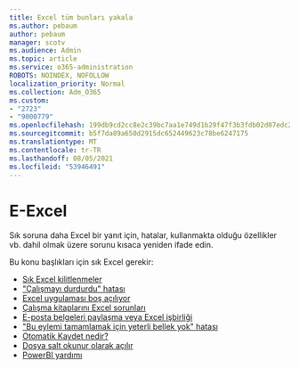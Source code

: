 ```yaml
---
title: Excel tüm bunları yakala
ms.author: pebaum
author: pebaum
manager: scotv
ms.audience: Admin
ms.topic: article
ms.service: o365-administration
ROBOTS: NOINDEX, NOFOLLOW
localization_priority: Normal
ms.collection: Adm_O365
ms.custom:
- "2723"
- "9000779"
ms.openlocfilehash: 199db9cd2cc8e2c39bc7aa1e749d1b29f47f3b3fdb02d07edc2b7dc10c19dbbd
ms.sourcegitcommit: b5f7da89a650d2915dc652449623c78be6247175
ms.translationtype: MT
ms.contentlocale: tr-TR
ms.lasthandoff: 08/05/2021
ms.locfileid: "53946491"
---
```

# <a name="commonly-requested-content-for-excel"></a>E-Excel

Sık soruna daha Excel bir yanıt için, hatalar, kullanmakta olduğu özellikler vb. dahil olmak üzere sorunu kısaca yeniden ifade edin. 

Bu konu başlıkları için sık Excel gerekir:

- [Sık Excel kilitlenmeler](https://support.office.com/article/Excel-not-responding-hangs-freezes-or-stops-working-37E7D3C9-9E84-40BF-A805-4CA6853A1FF4)
- ["Çalışmayı durdurdu" hatası](https://support.office.com/client/52bd7985-4e99-4a35-84c8-2d9b8301a2fa)
- [Excel uygulaması boş açılıyor](https://docs.microsoft.com/office/troubleshoot/excel/excel-opens-blank)
- [Çalışma kitaplarını Excel sorunları](https://docs.microsoft.com/office/troubleshoot/excel/issue-when-save-excel-workbooks)
- [E-posta belgeleri paylaşma veya Excel işbirliği](https://support.office.com/article/7152aa8b-b791-414c-a3bb-3024e46fb104)
- ["Bu eylemi tamamlamak için yeterli bellek yok" hatası](https://docs.microsoft.com/office/troubleshoot/excel/available-resources-errors)
- [Otomatik Kaydet nedir?](https://support.office.com/article/6d6bd723-ebfd-4e40-b5f6-ae6e8088f7a5)
- [Dosya salt okunur olarak açılır](https://support.office.com/article/why-did-my-file-open-read-only-3ab4b792-da50-4b38-8628-14c64e1f1d15)
- [PowerBI yardımı](https://powerbi.microsoft.com/support/)